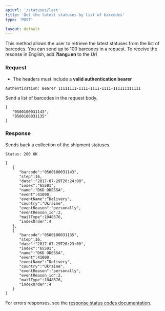 ```yaml
---
apiurl: '/statuses/last'
title: 'Get the latest statuses by list of barcodes'
type: 'POST'

layout: default
---
```


This method allows the user to retrieve the latest statuses from the list of barcodes. You can send up to 100 barcodes in a request.
To receive the resonse in English, add **?lang=en** to the Url

### Request

* The headers must include a **valid authentication bearer**

```Authentication: Bearer 11111111-1111-1111-1111-111111111111```

Send a list of barcodes in the request body.

```
[  
   "0500100031143",
   "0500100031135"
]
```

### Response

Sends back a collection of the shipment statuses.

```Status: 200 OK```
```
[  
   {  
      "barcode":"0500100031143",
      "step":16,
      "date":"2017-07-29T20:24:00",
      "index":"65501",
      "name":"DKD ODESSA",
      "event":41000,
      "eventName":“Delivery",
      "country":"Ukraine",
      "eventReason":"personally",
      "eventReason_id":2,
      "mailType":1048576,
      "indexOrder":4
   },
   {  
      "barcode":"0500100031135",
      "step":16,
      "date":"2017-07-29T20:23:00",
      "index":"65501",
      "name":"DKD ODESSA",
      "event":41000,
      "eventName":“Delivery",
      "country":"Ukraine",
      "eventReason":"personally",
      "eventReason_id":2,
      "mailType":1048576,
      "indexOrder":4
   }
]

```

For errors responses, see the [response status codes documentation](#response-status-codes).